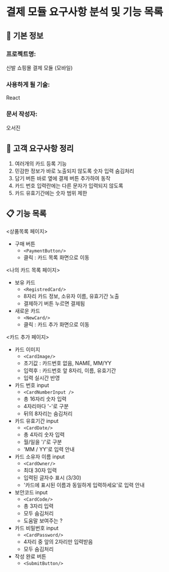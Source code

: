 # 결제 모듈 요구사항 분석 및 기능 목록

## 📌 기본 정보
### 프로젝트명: 
신발 쇼핑몰 결제 모듈 (모바일)

### 사용하게 될 기술: 
React

### 문서 작성자: 
오서진

## 📝 고객 요구사항 정리
1. 여러개의 카드 등록 기능
2. 민감한 정보가 바로 노출되지 않도록 숫자 입력 숨김처리
3. 담기 버튼 바로 옆에 결제 버튼 추가하여 동작
4. 카드 번호 입력란에는 다른 문자가 입력되지 않도록
5. 카드 유효기간에는 숫자 범위 제한

## 📋 기능 목록
<상품목록 페이지>
- 구매 버튼
  - `<PaymentButton/>`
  - 클릭 : 카드 목록 화면으로 이동

<나의 카드 목록 페이지>
- 보유 카드
  - `<RegistredCard/>`
  - 8자리 카드 정보, 소유자 이름, 유효기간 노출
  - 결제하기 버튼 누르면 결제됨
- 새로운 카드
  - `<NewCard/>`
  - 클릭 : 카드 추가 화면으로 이동

<카드 추가 페이지>
- 카드 이미지
  - `<CardImage/>`
  - 초기값 : 카드번호 없음, NAME, MM/YY
  - 입력후 : 카드번호 앞 8자리, 이름, 유효기간
  - 입력 실시간 반영
- 카드 번호 input
  - `<CardNumberInput />`
  - 총 16자리 숫자 입력
  - 4자리마다 '-'로 구분
  - 뒤의 8자리는 숨김처리
- 카드 유효기간 input
  - `<CardDate/>`
  - 총 4자리 숫자 입력
  - 월/일을 '/'로 구분
  - 'MM / YY'로 입력 안내
- 카드 소유자 이름 input
  - `<CardOwner/>`
  - 최대 30자 입력
  - 입력된 글자수 표시 (3/30)
  - '카드에 표시된 이름과 동일하게 입력하세요'로 입력 안내
- 보안코드 input
  - `<CardCode/>`
  - 총 3자리 입력
  - 모두 숨김처리
  - 도움말 보여주는 ?
- 카드 비밀번호 input
  - `<CardPassword/>`
  - 4자리 중 앞의 2자리만 입력받음
  - 모두 숨김처리
- 작성 완료 버튼
  - `<SubmitButton/>`
 

